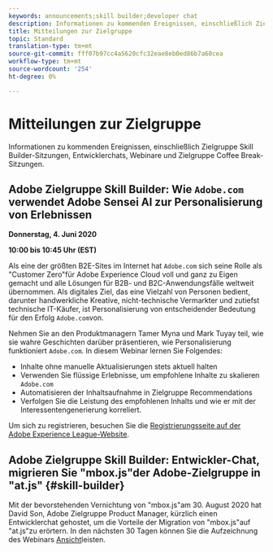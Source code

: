 ```yaml
---
keywords: announcements;skill builder;developer chat
description: Informationen zu kommenden Ereignissen, einschließlich Zielgruppe Skill Builder-Sitzungen, Entwicklerchats, Webinare und Zielgruppe Coffee Break-Sitzungen.
title: Mitteilungen zur Zielgruppe
topic: Standard
translation-type: tm+mt
source-git-commit: fff07b97cc4a5620cfc32eae8eb0ed86b7a60cea
workflow-type: tm+mt
source-wordcount: '254'
ht-degree: 0%

---
```



# Mitteilungen zur Zielgruppe

Informationen zu kommenden Ereignissen, einschließlich Zielgruppe Skill Builder-Sitzungen, Entwicklerchats, Webinare und Zielgruppe Coffee Break-Sitzungen.

## Adobe Zielgruppe Skill Builder: Wie `Adobe.com` verwendet Adobe Sensei AI zur Personalisierung von Erlebnissen

**Donnerstag, 4. Juni 2020**

**10:00 bis 10:45 Uhr (EST)**

Als eine der größten B2E-Sites im Internet hat `Adobe.com` sich seine Rolle als &quot;Customer Zero&quot;für Adobe Experience Cloud voll und ganz zu Eigen gemacht und alle Lösungen für B2B- und B2C-Anwendungsfälle weltweit übernommen. Als digitales Ziel, das eine Vielzahl von Personen bedient, darunter handwerkliche Kreative, nicht-technische Vermarkter und zutiefst technische IT-Käufer, ist Personalisierung von entscheidender Bedeutung für den Erfolg `Adobe.com`von.

Nehmen Sie an den Produktmanagern Tamer Myna und Mark Tuyay teil, wie sie wahre Geschichten darüber präsentieren, wie Personalisierung funktioniert `Adobe.com`. In diesem Webinar lernen Sie Folgendes:

* Inhalte ohne manuelle Aktualisierungen stets aktuell halten
* Verwenden Sie flüssige Erlebnisse, um empfohlene Inhalte zu skalieren `Adobe.com`
* Automatisieren der Inhaltsaufnahme in Zielgruppe Recommendations
* Verfolgen Sie die Leistung des empfohlenen Inhalts und wie er mit der Interessentengenerierung korreliert.

Um sich zu registrieren, besuchen Sie die [Registrierungsseite auf der Adobe Experience League-Website](https://atskillbuilder-senseiai.experienceleague.adobeevents.com/).

## Adobe Zielgruppe Skill Builder: Entwickler-Chat, migrieren Sie &quot;mbox.js&quot;der Adobe-Zielgruppe in &quot;at.js&quot; {#skill-builder}

Mit der bevorstehenden Vernichtung von &quot;mbox.js&quot;am 30. August 2020 hat David Son, Adobe Zielgruppe Product Manager, kürzlich einen Entwicklerchat gehostet, um die Vorteile der Migration von &quot;mbox.js&quot;auf &quot;at.js&quot;zu erörtern. In den nächsten 30 Tagen können Sie die Aufzeichnung des Webinars [Ansicht](https://seminars.adobeconnect.com/ptdo6mfo6qn6/?proto=true)leisten.